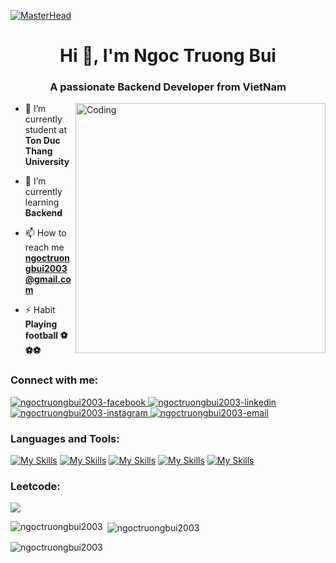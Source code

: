[![MasterHead](https://firebasestorage.googleapis.com/v0/b/flexi-coding.appspot.com/o/dempgi7-520f8d5f-63d4-4453-8822-dbc149ae27f8.gif?alt=media&token=91c0c7b2-93c3-4029-b011-1a8703c5730d)](https://github.com/ngoctruongbui2003)
<h1 align="center">Hi 👋, I'm Ngoc Truong Bui</h1>
<h3 align="center">A passionate Backend Developer from VietNam</h3>
<img align="right" alt="Coding" width="400" src="https://cdn.dribbble.com/users/1162077/screenshots/3848914/programmer.gif">

- 🔭 I’m currently student at **Ton Duc Thang University**

- 🌱 I’m currently learning **Backend**

- 📫 How to reach me **ngoctruongbui2003@gmail.com**

- ⚡ Habit **Playing football ⚽⚽⚽**

<h3 align="left">Connect with me:</h3>
<p align="left">
    <a href="https://www.facebook.com/NTB1909/" target="blank">
        <img src="https://img.icons8.com/bubbles/100/000000/facebook-new.png" alt="ngoctruongbui2003-facebook" />
    </a>
    <a href="https://www.linkedin.com/in/ngoc-truong-bui/" target="blank">
        <img src="https://img.icons8.com/bubbles/100/000000/linkedin.png" alt="ngoctruongbui2003-linkedin" />
    </a>
    <a href="https://www.instagram.com/ngoctruongbui__" target="blank">
        <img src="https://img.icons8.com/bubbles/100/000000/instagram.png" alt="ngoctruongbui2003-instagram" />
    </a>
    <a href="mailto:ngoctruongbui2003@gmail.com" target="top">
        <img src="https://img.icons8.com/bubbles/100/000000/apple-mail.png" alt="ngoctruongbui2003-email" />
    </a>
</p>

<h3 align="left">Languages and Tools:</h3>

[![My Skills](https://skillicons.dev/icons?i=js,java,cs,py,kotlin)](https://skillicons.dev)
[![My Skills](https://skillicons.dev/icons?i=docker,git,redis,rabbitmq,aws,linux,materialui)](https://skillicons.dev)
[![My Skills](https://skillicons.dev/icons?i=nodejs,express,dotnet,spring,react,redux)](https://skillicons.dev)
[![My Skills](https://skillicons.dev/icons?i=mysql,mongodb)](https://skillicons.dev)
[![My Skills](https://skillicons.dev/icons?i=vscode,visualstudio,androidstudio,postman)](https://skillicons.dev)
<!-- [![My Skills](https://skillicons.dev/icons?i=elasticsearch,flutter,go,graphql,jenkins,kubernetes,nestjs,nextjs,nginx,postgres,)](https://skillicons.dev) -->

<h3 align="left">Leetcode:</h3>

![](https://leetcard.jacoblin.cool/ngoctruongbui2003?theme=nord&ext=activity)


<p><img align="left" src="https://github-readme-stats.vercel.app/api/top-langs?username=ngoctruongbui2003&show_icons=true&locale=en&layout=compact&theme=tokyonight" alt="ngoctruongbui2003" /></p>

<p>&nbsp;<img align="center" src="https://github-readme-stats.vercel.app/api?username=ngoctruongbui2003&show_icons=true&locale=en&theme=tokyonight" alt="ngoctruongbui2003" /></p>

<p><img align="center" src="https://github-readme-streak-stats.herokuapp.com/?user=ngoctruongbui2003&&theme=tokyonight" alt="ngoctruongbui2003" /></p>